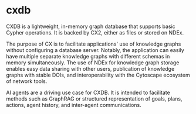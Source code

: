 # cxdb
CXDB is a lightweight, in-memory graph database that supports basic Cypher operations. It is backed by CX2, either as files or stored on NDEx.

The purpose of CX is to facilitate applications' use of knowledge graphs without configuring a database server. Notably, the application can easily have multiple separate knowledge graphs with different schemas in memory simultaneously. The use of NDEx for knowledge graph storage enables easy data sharing with other users, publication of knowledge graphs with stable DOIs, and interoperability with the Cytoscape ecosystem of network tools.

AI agents are a driving use case for CXDB. It is intended to facilitate methods such as GraphRAG or structured representation of goals, plans, actions, agent history, and inter-agent communications.

